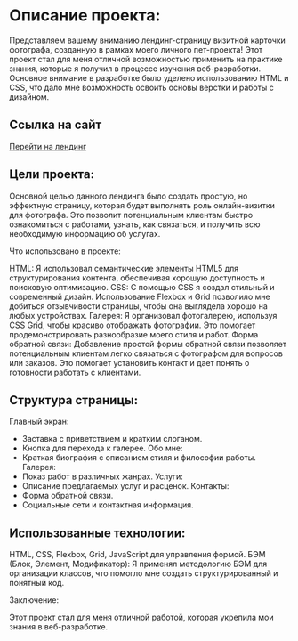 # Описание проекта:

Представляем вашему вниманию лендинг-страницу визитной карточки фотографа, созданную в рамках моего личного пет-проекта! Этот проект стал для меня отличной возможностью применить на практике знания, которые я получил в процессе изучения веб-разработки. Основное внимание в разработке было уделено использованию HTML и CSS, что дало мне возможность освоить основы верстки и работы с дизайном.

## Ссылка на сайт

[Перейти на лендинг](v-kozintsev.github.io/kozintsevaelena.ru/)

## Цели проекта:

Основной целью данного лендинга было создать простую, но эффектную страницу, которая будет выполнять роль онлайн-визитки для фотографа. Это позволит потенциальным клиентам быстро ознакомиться с работами, узнать, как связаться, и получить всю необходимую информацию об услугах.

Что использовано в проекте:

HTML: Я использовал семантические элементы HTML5 для структурирования контента, обеспечивая хорошую доступность и поисковую оптимизацию.
CSS: С помощью CSS я создал стильный и современный дизайн. Использование Flexbox и Grid позволило мне добиться отзывчивости страницы, чтобы она выглядела хорошо на любых устройствах.
Галерея: Я организовал фотогалерею, используя CSS Grid, чтобы красиво отображать фотографии. Это помогает продемонстрировать разнообразие моего стиля и работ.
Форма обратной связи: Добавление простой формы обратной связи позволяет потенциальным клиентам легко связаться с фотографом для вопросов или заказов. Это помогает установить контакт и дает понять о готовности работать с клиентами.

## Структура страницы:

Главный экран:
- Заставка с приветствием и кратким слоганом.
- Кнопка для перехода к галерее.
Обо мне:
- Краткая биография с описанием стиля и философии работы.
Галерея:
- Показ работ в различных жанрах.
Услуги:
- Описание предлагаемых услуг и расценок.
Контакты:
- Форма обратной связи.
- Социальные сети и контактная информация.
## Использованные технологии:
HTML, CSS, Flexbox, Grid, JavaScript для управления формой.
БЭМ (Блок, Элемент, Модификатор): Я применял методологию БЭМ для организации классов, что помогло мне создать структурированный и понятный код.

Заключение:

Этот проект стал для меня отличной работой, которая укрепила мои знания в веб-разработке.
